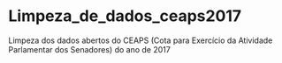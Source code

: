 # Limpeza_de_dados_ceaps2017
Limpeza dos dados abertos do CEAPS (Cota para Exercício da Atividade Parlamentar dos Senadores) do ano de 2017
